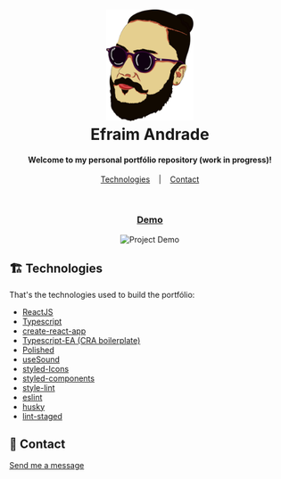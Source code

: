 <h1 align="center">
  <img src="./src/assets/thats-me.svg" height="200"><br />
  Efraim Andrade
</h1>

<h4 align="center">Welcome to my personal portfólio repository (work in progress)!</h4>

<p align="center">
  <a href="#-technologies">Technologies</a> &nbsp;&nbsp;&nbsp;|&nbsp;&nbsp;&nbsp;
  <a href="#-contact">Contact</a>
</p>

<br />

<h3 align="center">
  <a href="https://efraim-andrade.netlify.com/">Demo</a>
</h3>

<p align="center">
  <img src="./src/assets/portfolio.gif" alt="Project Demo" />
</p>

## 🏗 Technologies

That's the technologies used to build the portfólio:

- [ReactJS](https://reactjs.org/)
- [Typescript](https://www.typescriptlang.org/)
- [create-react-app](https://create-react-app.dev/)
- [Typescript-EA (CRA boilerplate)](https://www.npmjs.com/package/cra-template-typescript-ea)
- [Polished](https://polished.js.org/)
- [useSound](https://joshwcomeau.com/react/announcing-use-sound-react-hook/)
- [styled-Icons](https://styled-icons.js.org/)
- [styled-components](https://www.styled-components.com/)
- [style-lint](https://stylelint.io/)
- [eslint](https://eslint.org/)
- [husky](https://github.com/typicode/husky)
- [lint-staged](https://github.com/okonet/lint-staged)

## 📮 Contact

[Send me a message](https://www.linkedin.com/in/efraim-andrade-morais-junior-517b0a149/)

